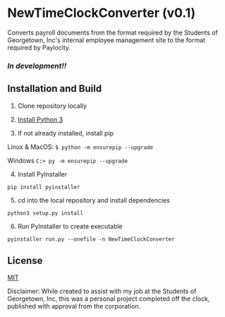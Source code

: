 # NewTimeClockConverter (v0.1)

Converts payroll documents from the format required by the Students of Georgetown, Inc's internal employee management site to the format required by Paylocity.

### _In development!!_

## Installation and Build

1. Clone repository locally

2. [Install Python 3](https://www.python.org/downloads/)

3. If not already installed, install pip

Linux & MacOS: ```$ python -m ensurepip --upgrade```

Windows ```C:> py -m ensurepip --upgrade```

4. Install PyInstaller

```pip install pyinstaller```

5. cd into the local repository and install dependencies

```python3 setup.py install```

6. Run PyInstaller to create executable

```pyinstaller run.py --onefile -n NewTimeClockConverter ```



## License
[MIT](https://choosealicense.com/licenses/mit/)

Disclaimer: While created to assist with my job at the Students of Georgetown, Inc, this was a personal project completed off the clock, published with approval from the corporation.

